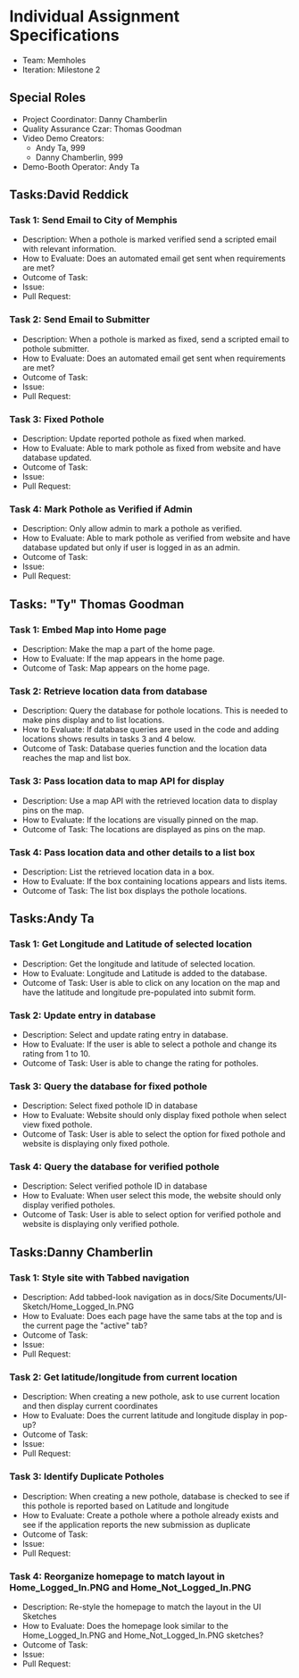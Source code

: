 # Individual Assignment Specifications

- Team: Memholes
- Iteration: Milestone 2

## Special Roles

- Project Coordinator: Danny Chamberlin
- Quality Assurance Czar: Thomas Goodman
- Video Demo Creators:
  - Andy Ta, 999
  - Danny Chamberlin, 999
- Demo-Booth Operator: Andy Ta

## Tasks:David Reddick

### Task 1: Send Email to City of Memphis

- Description: When a pothole is marked verified send a scripted email with relevant information.
- How to Evaluate: Does an automated email get sent when requirements are met?
- Outcome of Task: 
- Issue:
- Pull Request: 

### Task 2: Send Email to Submitter

- Description: When a pothole is marked as fixed, send a scripted email to pothole submitter.
- How to Evaluate: Does an automated email get sent when requirements are met?
- Outcome of Task: 
- Issue:
- Pull Request: 

### Task 3: Fixed Pothole

- Description: Update reported pothole as fixed when marked.
- How to Evaluate: Able to mark pothole as fixed from website and have database updated.
- Outcome of Task:
- Issue:
- Pull Request: 

### Task 4: Mark Pothole as Verified if Admin

- Description: Only allow admin to mark a pothole as verified.
- How to Evaluate: Able to mark pothole as verified from website and have database updated but only if user is logged in as an admin.
- Outcome of Task: 
- Issue:
- Pull Request: 

## Tasks: "Ty" Thomas Goodman

### Task 1: Embed Map into Home page

- Description: Make the map a part of the home page.
- How to Evaluate: If the map appears in the home page.
- Outcome of Task: Map appears on the home page.

### Task 2: Retrieve location data from database

- Description: Query the database for pothole locations. This is needed to make pins display and to list locations.
- How to Evaluate: If database queries are used in the code and adding locations shows results in tasks 3 and 4 below.
- Outcome of Task: Database queries function and the location data reaches the map and list box.

### Task 3: Pass location data to map API for display

- Description: Use a map API with the retrieved location data to display pins on the map.
- How to Evaluate: If the locations are visually pinned on the map.
- Outcome of Task: The locations are displayed as pins on the map.

### Task 4: Pass location data and other details to a list box

- Description: List the retrieved location data in a box.
- How to Evaluate: If the box containing locations appears and lists items.
- Outcome of Task: The list box displays the pothole locations.

## Tasks:Andy Ta

### Task 1: Get Longitude and Latitude of selected location

- Description: Get the longitude and latitude of selected location.
- How to Evaluate: Longitude and Latitude is added to the database.
- Outcome of Task: User is able to click on any location on the map and have the latitude and longitude pre-populated into submit form.

### Task 2: Update entry in database

- Description: Select and update rating entry in database.
- How to Evaluate: If the user is able to select a pothole and change its rating from 1 to 10.
- Outcome of Task: User is able to change the rating for potholes.

### Task 3: Query the database for fixed pothole

- Description: Select fixed pothole ID in database
- How to Evaluate: Website should only display fixed pothole when select view fixed pothole.
- Outcome of Task: User is able to select the option for fixed pothole and website is displaying only fixed pothole.

### Task 4: Query the database for verified pothole

- Description: Select verified pothole ID in database
- How to Evaluate: When user select this mode, the website should only display verified potholes.
- Outcome of Task: User is able to select option for verified pothole and website is displaying only verified pothole.

## Tasks:Danny Chamberlin

### Task 1: Style site with Tabbed navigation

- Description: Add tabbed-look navigation as in docs/Site Documents/UI-Sketch/Home_Logged_In.PNG
- How to Evaluate: Does each page have the same tabs at the top and is the current page the "active" tab?
- Outcome of Task: 
- Issue:
- Pull Request: 

### Task 2: Get latitude/longitude from current location

- Description: When creating a new pothole, ask to use current location and then display current coordinates
- How to Evaluate: Does the current latitude and longitude display in pop-up?
- Outcome of Task: 
- Issue:
- Pull Request: 

### Task 3: Identify Duplicate Potholes

- Description: When creating a new pothole, database is checked to see if this pothole is reported based on Latitude and longitude
- How to Evaluate: Create a pothole where a pothole already exists and see if the application reports the new submission as duplicate
- Outcome of Task:
- Issue:
- Pull Request: 

### Task 4: Reorganize homepage to match layout in Home_Logged_In.PNG and Home_Not_Logged_In.PNG

- Description: Re-style the homepage to match the layout in the UI Sketches
- How to Evaluate: Does the homepage look similar to the Home_Logged_In.PNG and Home_Not_Logged_In.PNG sketches?
- Outcome of Task: 
- Issue:
- Pull Request:
